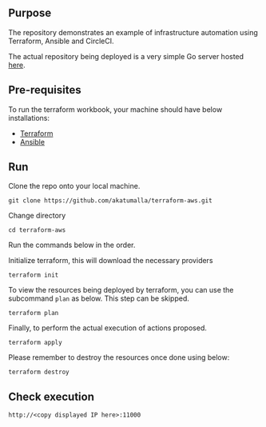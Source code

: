 ## Purpose
The repository demonstrates an example of infrastructure automation using Terraform, Ansible and CircleCI.

The actual repository being deployed is a very simple Go server hosted [here](https://github.com/akatumalla/go-simple-server).

## Pre-requisites

To run the terraform workbook, your machine should have below installations:

* [Terraform](https://learn.hashicorp.com/tutorials/terraform/install-cli) 
* [Ansible](https://docs.ansible.com/ansible/latest/installation_guide/intro_installation.html#installing-and-upgrading-ansible-with-pip)


## Run
Clone the repo onto your local machine.
```shell
git clone https://github.com/akatumalla/terraform-aws.git
```

Change directory
```shell
cd terraform-aws
```

Run the commands below in the order.

Initialize terraform, this will download the necessary providers
```shell
terraform init
```
To view the resources being deployed by terraform, you can use the subcommand ```plan``` as below. This step can be skipped. 
```shell
terraform plan
```
Finally, to perform the actual execution of actions proposed.
```shell
terraform apply
```

Please remember to destroy the resources once done using below:

```shell
terraform destroy
```

## Check execution

```shell
http://<copy displayed IP here>:11000
```
